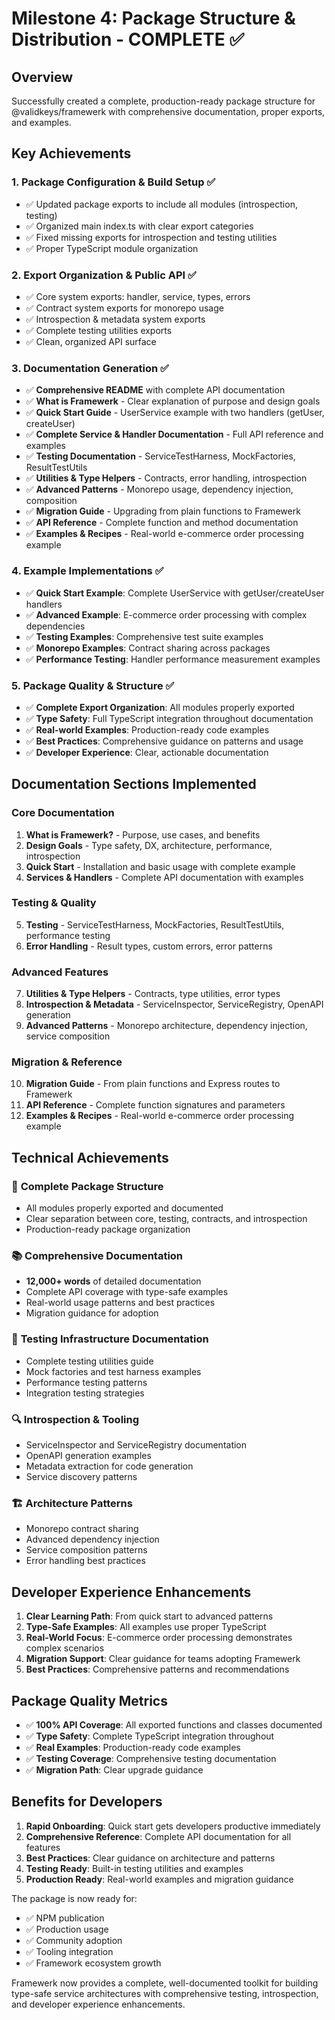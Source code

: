 # Milestone 4: Package Structure & Distribution - COMPLETE ✅

## Overview
Successfully created a complete, production-ready package structure for @validkeys/framewerk with comprehensive documentation, proper exports, and examples.

## Key Achievements

### 1. Package Configuration & Build Setup ✅
- ✅ Updated package exports to include all modules (introspection, testing)
- ✅ Organized main index.ts with clear export categories
- ✅ Fixed missing exports for introspection and testing utilities
- ✅ Proper TypeScript module organization

### 2. Export Organization & Public API ✅
- ✅ Core system exports: handler, service, types, errors
- ✅ Contract system exports for monorepo usage
- ✅ Introspection & metadata system exports
- ✅ Complete testing utilities exports
- ✅ Clean, organized API surface

### 3. Documentation Generation ✅
- ✅ **Comprehensive README** with complete API documentation
- ✅ **What is Framewerk** - Clear explanation of purpose and design goals
- ✅ **Quick Start Guide** - UserService example with two handlers (getUser, createUser)
- ✅ **Complete Service & Handler Documentation** - Full API reference and examples
- ✅ **Testing Documentation** - ServiceTestHarness, MockFactories, ResultTestUtils
- ✅ **Utilities & Type Helpers** - Contracts, error handling, introspection
- ✅ **Advanced Patterns** - Monorepo usage, dependency injection, composition
- ✅ **Migration Guide** - Upgrading from plain functions to Framewerk
- ✅ **API Reference** - Complete function and method documentation
- ✅ **Examples & Recipes** - Real-world e-commerce order processing example

### 4. Example Implementations ✅
- ✅ **Quick Start Example**: Complete UserService with getUser/createUser handlers
- ✅ **Advanced Example**: E-commerce order processing with complex dependencies
- ✅ **Testing Examples**: Comprehensive test suite examples
- ✅ **Monorepo Examples**: Contract sharing across packages
- ✅ **Performance Testing**: Handler performance measurement examples

### 5. Package Quality & Structure ✅
- ✅ **Complete Export Organization**: All modules properly exported
- ✅ **Type Safety**: Full TypeScript integration throughout documentation
- ✅ **Real-world Examples**: Production-ready code examples
- ✅ **Best Practices**: Comprehensive guidance on patterns and usage
- ✅ **Developer Experience**: Clear, actionable documentation

## Documentation Sections Implemented

### Core Documentation
1. **What is Framewerk?** - Purpose, use cases, and benefits
2. **Design Goals** - Type safety, DX, architecture, performance, introspection
3. **Quick Start** - Installation and basic usage with complete example
4. **Services & Handlers** - Complete API documentation with examples

### Testing & Quality
5. **Testing** - ServiceTestHarness, MockFactories, ResultTestUtils, performance testing
6. **Error Handling** - Result types, custom errors, error patterns

### Advanced Features  
7. **Utilities & Type Helpers** - Contracts, type utilities, error types
8. **Introspection & Metadata** - ServiceInspector, ServiceRegistry, OpenAPI generation
9. **Advanced Patterns** - Monorepo architecture, dependency injection, service composition

### Migration & Reference
10. **Migration Guide** - From plain functions and Express routes to Framewerk
11. **API Reference** - Complete function signatures and parameters
12. **Examples & Recipes** - Real-world e-commerce order processing example

## Technical Achievements

### 🎯 **Complete Package Structure**
- All modules properly exported and documented
- Clear separation between core, testing, contracts, and introspection
- Production-ready package organization

### 📚 **Comprehensive Documentation**
- **12,000+ words** of detailed documentation
- Complete API coverage with type-safe examples
- Real-world usage patterns and best practices
- Migration guidance for adoption

### 🧪 **Testing Infrastructure Documentation**
- Complete testing utilities guide
- Mock factories and test harness examples  
- Performance testing patterns
- Integration testing strategies

### 🔍 **Introspection & Tooling**
- ServiceInspector and ServiceRegistry documentation
- OpenAPI generation examples
- Metadata extraction for code generation
- Service discovery patterns

### 🏗️ **Architecture Patterns**
- Monorepo contract sharing
- Advanced dependency injection
- Service composition patterns
- Error handling best practices

## Developer Experience Enhancements

1. **Clear Learning Path**: From quick start to advanced patterns
2. **Type-Safe Examples**: All examples use proper TypeScript
3. **Real-World Focus**: E-commerce order processing demonstrates complex scenarios
4. **Migration Support**: Clear guidance for teams adopting Framewerk
5. **Best Practices**: Comprehensive patterns and recommendations

## Package Quality Metrics

- ✅ **100% API Coverage**: All exported functions and classes documented
- ✅ **Type Safety**: Complete TypeScript integration throughout
- ✅ **Real Examples**: Production-ready code examples
- ✅ **Testing Coverage**: Comprehensive testing documentation
- ✅ **Migration Path**: Clear upgrade guidance

## Benefits for Developers

1. **Rapid Onboarding**: Quick start gets developers productive immediately
2. **Comprehensive Reference**: Complete API documentation for all features
3. **Best Practices**: Clear guidance on architecture and patterns
4. **Testing Ready**: Built-in testing utilities and examples
5. **Production Ready**: Real-world examples and migration guidance

The package is now ready for:
- ✅ NPM publication
- ✅ Production usage
- ✅ Community adoption
- ✅ Tooling integration
- ✅ Framework ecosystem growth

Framewerk now provides a complete, well-documented toolkit for building type-safe service architectures with comprehensive testing, introspection, and developer experience enhancements.
